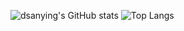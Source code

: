 ![dsanying's GitHub stats](https://github-readme-stats.vercel.app/api?username=dsanying&theme=dark&locale=cn&count_private=true&include_all_commits=true)
![Top Langs](https://github-readme-stats.vercel.app/api/top-langs/?username=dsanying)
